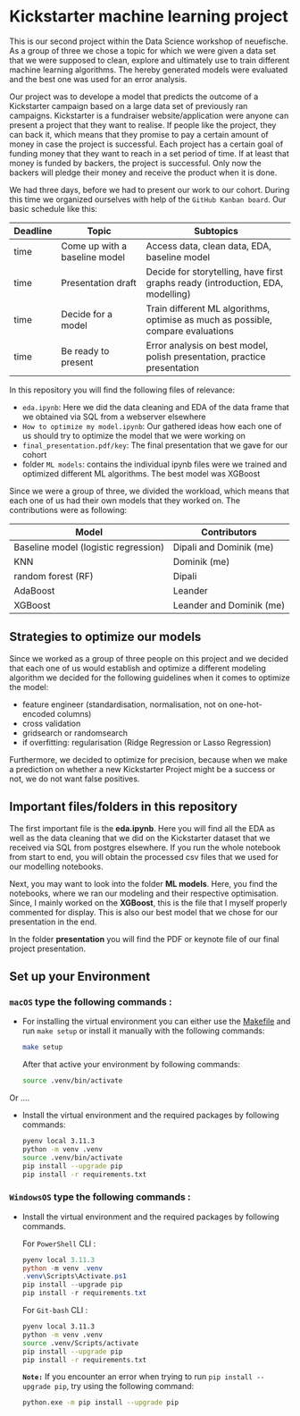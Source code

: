 # Kickstarter machine learning project

This is our second project within the Data Science workshop of neuefische. As a group of three we chose a topic for which we were given a data set that we were supposed to clean, explore and ultimately use to train different machine learning algorithms. The hereby generated models were evaluated and the best one was used for an error analysis.

Our project was to develope a model that predicts the outcome of a Kickstarter campaign based on a large data set of previously ran campaigns. Kickstarter is a fundraiser website/application were anyone can present a project that they want to realise. If people like the project, they can back it, which means that they promise to pay a certain amount of money in case the project is successful. Each project has a certain goal of funding money that they want to reach in a set period of time. If at least that money is funded by backers, the project is successful. Only now the backers will pledge their money and receive the product when it is done.

We had three days, before we had to present our work to our cohort. During this time we organized ourselves with help of the `GitHub Kanban board`. Our basic schedule like this:

|Deadline|Topic|Subtopics|
|---|---|---|
|time|Come up with a baseline model|Access data, clean data, EDA, baseline model|
|time|Presentation draft|Decide for storytelling, have first graphs ready (introduction, EDA, modelling)|
|time|Decide for a model|Train different ML algorithms, optimise as much as possible, compare evaluations|
|time|Be ready to present|Error analysis on best model, polish presentation, practice presentation|

In this repository you will find the following files of relevance:
- `eda.ipynb`: Here we did the data cleaning and EDA of the data frame that we obtained via SQL from a webserver elsewhere
- `How to optimize my model.ipynb`: Our gathered ideas how each one of us should try to optimize the model that we were working on
- `final_presentation.pdf/key`: The final presentation that we gave for our cohort
- folder `ML models`: contains the individual ipynb files were we trained and optimized different ML algorithms. The best model was XGBoost

Since we were a group of three, we divided the workload, which means that each one of us had their own models that they worked on. The contributions were as following:

|Model|Contributors|
|---|---|
|Baseline model (logistic regression)|Dipali and Dominik (me)|
|KNN|Dominik (me)|
|random forest (RF)|Dipali|
|AdaBoost|Leander|
|XGBoost|Leander and Dominik (me)|

## Strategies to optimize our models

Since we worked as a group of three people on this project and we decided that each one of us would establish and optimize a different modeling algorithm we decided for the following guidelines when it comes to optimize the model:

- feature engineer (standardisation, normalisation, not on one-hot-encoded columns)
- cross validation
- gridsearch or randomsearch
- if overfitting: regularisation (Ridge Regression or Lasso Regression)

Furthermore, we decided to optimize for precision, because when we make a prediction on whether a new Kickstarter Project might be a success or not, we do not want false positives.

## Important files/folders in this repository

The first important file is the __eda.ipynb__. Here you will find all the EDA as well as the data cleaning that we did on the Kickstarter dataset that we received via SQL from postgres elsewhere. If you run the whole notebook from start to end, you will obtain the processed csv files that we used for our modelling notebooks.

Next, you may want to look into the folder __ML models__. Here, you find the notebooks, where we ran our modeling and their respective optimisation. Since, I mainly worked on the __XGBoost__, this is the file that I myself properly commented for display. This is also our best model that we chose for our presentation in the end.

In the folder __presentation__ you will find the PDF or keynote file of our final project presentation.

## Set up your Environment

### **`macOS`** type the following commands : 

- For installing the virtual environment you can either use the [Makefile](Makefile) and run `make setup` or install it manually with the following commands:

     ```BASH
    make setup
    ```
    After that active your environment by following commands:
    ```BASH
    source .venv/bin/activate
    ```
Or ....
- Install the virtual environment and the required packages by following commands:

    ```BASH
    pyenv local 3.11.3
    python -m venv .venv
    source .venv/bin/activate
    pip install --upgrade pip
    pip install -r requirements.txt
    ```
    
### **`WindowsOS`** type the following commands :

- Install the virtual environment and the required packages by following commands.

   For `PowerShell` CLI :

    ```PowerShell
    pyenv local 3.11.3
    python -m venv .venv
    .venv\Scripts\Activate.ps1
    pip install --upgrade pip
    pip install -r requirements.txt
    ```

    For `Git-bash` CLI :
  
    ```BASH
    pyenv local 3.11.3
    python -m venv .venv
    source .venv/Scripts/activate
    pip install --upgrade pip
    pip install -r requirements.txt
    ```

    **`Note:`**
    If you encounter an error when trying to run `pip install --upgrade pip`, try using the following command:
    ```Bash
    python.exe -m pip install --upgrade pip
    ```
